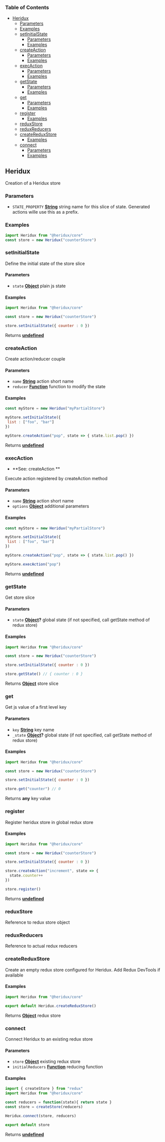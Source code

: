 <!-- Generated by documentation.js. Update this documentation by updating the source code. -->

### Table of Contents

-   [Heridux][1]
    -   [Parameters][2]
    -   [Examples][3]
    -   [setInitialState][4]
        -   [Parameters][5]
        -   [Examples][6]
    -   [createAction][7]
        -   [Parameters][8]
        -   [Examples][9]
    -   [execAction][10]
        -   [Parameters][11]
        -   [Examples][12]
    -   [getState][13]
        -   [Parameters][14]
        -   [Examples][15]
    -   [get][16]
        -   [Parameters][17]
        -   [Examples][18]
    -   [register][19]
        -   [Examples][20]
    -   [reduxStore][21]
    -   [reduxReducers][22]
    -   [createReduxStore][23]
        -   [Examples][24]
    -   [connect][25]
        -   [Parameters][26]
        -   [Examples][27]

## Heridux

Creation of a Heridux store

### Parameters

-   `STATE_PROPERTY` **[String][28]** string name for this slice of state. Generated actions wille use this as a prefix.

### Examples

```javascript
import Heridux from "@heridux/core"
const store = new Heridux("counterStore")
```

### setInitialState

Define the initial state of the store slice

#### Parameters

-   `state` **[Object][29]** plain js state

#### Examples

```javascript
import Heridux from "@heridux/core"

const store = new Heridux("counterStore")

store.setInitialState({ counter : 0 })
```

Returns **[undefined][30]** 

### createAction

Create action/reducer couple

#### Parameters

-   `name` **[String][28]** action short name
-   `reducer` **[Function][31]** function to modify the state

#### Examples

```javascript
const myStore = new Heridux("myPartialStore")

myStore.setInitialState({
 list : ["foo", "bar"]
})

myStore.createAction("pop", state => { state.list.pop() })
```

Returns **[undefined][30]** 

### execAction

-   **See: createAction
    **

Execute action registered by createAction method

#### Parameters

-   `name` **[String][28]** action short name
-   `options` **[Object][29]** additional parameters

#### Examples

```javascript
const myStore = new Heridux("myPartialStore")

myStore.setInitialState({
 list : ["foo", "bar"]
})

myStore.createAction("pop", state => { state.list.pop() })

myStore.execAction("pop")
```

Returns **[undefined][30]** 

### getState

Get store slice

#### Parameters

-   `state` **[Object][29]?** global state (if not specified, call getState method of redux store)

#### Examples

```javascript
import Heridux from "@heridux/core"

const store = new Heridux("counterStore")

store.setInitialState({ counter : 0 })

store.getState() // { counter : 0 }
```

Returns **[Object][29]** store slice

### get

Get js value of a first level key

#### Parameters

-   `key` **[String][28]** key name
-   `_state` **[Object][29]?** global state (if not specified, call getState method of redux store)

#### Examples

```javascript
import Heridux from "@heridux/core"

const store = new Heridux("counterStore")

store.setInitialState({ counter : 0 })

store.get("counter") // 0
```

Returns **any** key value

### register

Register heridux store in global redux store

#### Examples

```javascript
import Heridux from "@heridux/core"

const store = new Heridux("counterStore")

store.setInitialState({ counter : 0 })

store.createAction("increment", state => {
  state.counter++
})

store.register()
```

Returns **[undefined][30]** 

### reduxStore

Reference to redux store object

### reduxReducers

Reference to actual redux reducers

### createReduxStore

Create an empty redux store configured for Heridux.
Add Redux DevTools if available

#### Examples

```javascript
import Heridux from "@heridux/core"

export default Heridux.createReduxStore()
```

Returns **[Object][29]** redux store

### connect

Connect Heridux to an existing redux store

#### Parameters

-   `store` **[Object][29]** existing redux store
-   `initialReducers` **[Function][31]** reducing function

#### Examples

```javascript
import { createStore } from "redux"
import Heridux from "@heridux/core"

const reducers = function(state){ return state }
const store = createStore(reducers)

Heridux.connect(store, reducers)

export default store
```

Returns **[undefined][30]** 

[1]: #heridux

[2]: #parameters

[3]: #examples

[4]: #setinitialstate

[5]: #parameters-1

[6]: #examples-1

[7]: #createaction

[8]: #parameters-2

[9]: #examples-2

[10]: #execaction

[11]: #parameters-3

[12]: #examples-3

[13]: #getstate

[14]: #parameters-4

[15]: #examples-4

[16]: #get

[17]: #parameters-5

[18]: #examples-5

[19]: #register

[20]: #examples-6

[21]: #reduxstore

[22]: #reduxreducers

[23]: #createreduxstore

[24]: #examples-7

[25]: #connect

[26]: #parameters-6

[27]: #examples-8

[28]: https://developer.mozilla.org/docs/Web/JavaScript/Reference/Global_Objects/String

[29]: https://developer.mozilla.org/docs/Web/JavaScript/Reference/Global_Objects/Object

[30]: https://developer.mozilla.org/docs/Web/JavaScript/Reference/Global_Objects/undefined

[31]: https://developer.mozilla.org/docs/Web/JavaScript/Reference/Statements/function
